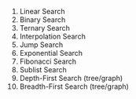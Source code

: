 

1. Linear Search  
2. Binary Search  
3. Ternary Search  
4. Interpolation Search  
5. Jump Search  
6. Exponential Search  
7. Fibonacci Search  
8. Sublist Search  
9. Depth-First Search (tree/graph)  
10. Breadth-First Search (tree/graph)  
